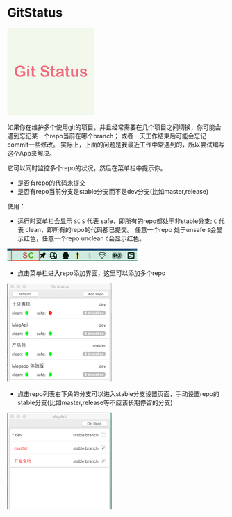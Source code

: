 # GitStatus

![图标][0]


如果你在维护多个使用git的项目，并且经常需要在几个项目之间切换，你可能会遇到忘记某一个repo当前在哪个branch；
或者一天工作结束后可能会忘记commit一些修改。
实际上，上面的问题是我最近工作中常遇到的，所以尝试编写这个App来解决。

它可以同时监控多个repo的状况，然后在菜单栏中提示你。
*  是否有repo的代码未提交
*  是否有repo当前分支是stable分支而不是dev分支(比如master,release)


使用：

* 运行时菜单栏会显示 `SC` `S` 代表 safe，即所有的repo都处于非stable分支; `C` 代表 clean，即所有的repo的代码都已提交。
任意一个repo 处于unsafe `S`会显示红色，任意一个repo unclean `C`会显示红色。

![菜单][1]

* 点击菜单栏进入repo添加界面，这里可以添加多个repo

![添加repo][2]

* 点击repo列表右下角的分支可以进入stable分支设置页面，手动设置repo的stable分支(比如master,release等不应该长期停留的分支)

![添加stable分支][3]

  [0]: https://github.com/github-xiaogang/GitStatus/blob/master/readme/icon.png
  [1]: https://github.com/github-xiaogang/GitStatus/blob/master/readme/menubar.png
  [2]: https://github.com/github-xiaogang/GitStatus/blob/master/readme/repo.png
  [3]: https://github.com/github-xiaogang/GitStatus/blob/master/readme/stable.png

